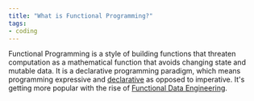 ```yaml
---
title: "What is Functional Programming?"
tags:
- coding
---
```


Functional Programming is a style of building functions that threaten computation as a mathematical function that avoids changing state and mutable data. It is a declarative programming paradigm, which means programming expressive and [declarative](https://airbyte.com/blog/data-orchestration-trends) as opposed to imperative. It's getting more popular with the rise of [Functional Data Engineering](term/functional%20data%20engineering.md).
